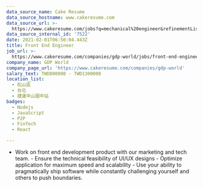 ```yaml
---
data_source_name: Cake Resume
data_source_hostname: www.cakeresume.com
data_source_url: >-
  https://www.cakeresume.com/jobs?q=mechanical%20engineer&refinementList%5Blang_name%5D%5B0%5D=English&refinementList%5Bsalary_type%5D=per_year&range%5Bsalary_range%5D%5Bmin%5D=1000000&page=3
data_source_internal_id: '7522'
date: 2021-02-01T06:50:04.443Z
title: Front End Engineer
job_url: >-
  https://www.cakeresume.com/companies/gdp-world/jobs/front-end-engineer-blockchain
company_name: GDP World
company_page_url: 'https://www.cakeresume.com/companies/gdp-world'
salary_text: TWD800000 - TWD1300000
location_list:
  - 松山區
  - 台北
  - 捷運中山國中站
badges:
  - Nodejs
  - JavaScript
  - P2P
  - FinTech
  - React

---
```


- Work on front end development product with our marketing and tech team. - Ensure the technical feasibility of UI/UX designs - Optimize application for maximum speed and scalability - Use your ability to pragmatically ship software while constantly challenging yourself and others to push boundaries.